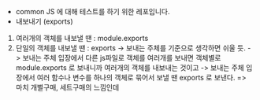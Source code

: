 * common JS 에 대해 테스트를 하기 위한 레포입니다.
* 내보내기 (exports)
1. 여러개의 객체를 내보낼 땐 : module.exports
2. 단일의 객체를 내보낼 땐 : exports
-> 보내는 주체를 기준으로 생각하면 쉬울 듯.
-> 보내는 주체 입장에서 다른 js파일로 객체를 여러개를 보내면 객체별로 module.exports 로 보내니까 여러개의 객체를 내보내는 것이고
-> 보내는 주체 입장에서 여러 함수나 변수를 하나의 객체로 묶어서 보낼 땐 exports 로 보낸다.
=> 마치 개별구매, 세트구매의 느낌인데

